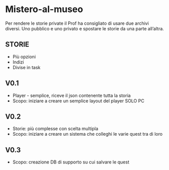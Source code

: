 # Mistero-al-museo

Per rendere le storie private il Prof ha consigliato di usare due archivi diversi. Uno pubblico e uno privato e spostare le storie da una parte all’altra.

## STORIE

- Più opzioni
- Indizi
- Divise in task

## V0.1

- Player - semplice, riceve il json contenente tutta la storia
- Scopo: iniziare a creare un semplice layout del player SOLO PC

## V0.2

- Storie: più complesse con scelta multipla
- Scopo: iniziare a creare un sistema che colleghi le varie quest tra di loro

## V0.3

- Scopo: creazione DB di supporto su cui salvare le quest
